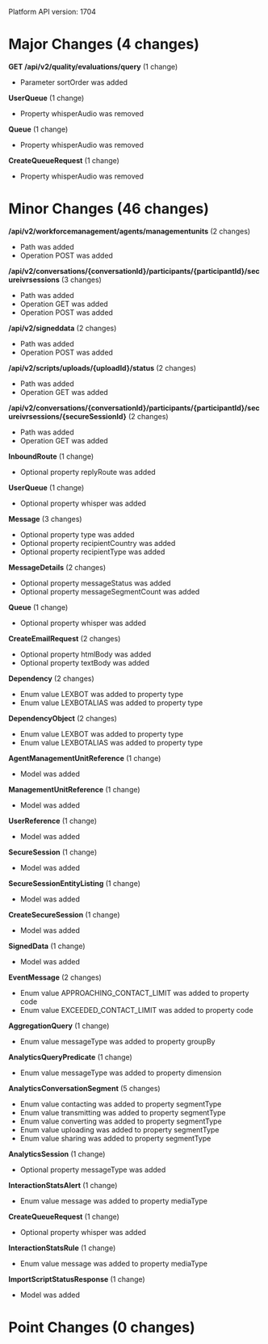 Platform API version: 1704


# Major Changes (4 changes)

**GET /api/v2/quality/evaluations/query** (1 change)

* Parameter sortOrder was added

**UserQueue** (1 change)

* Property whisperAudio was removed

**Queue** (1 change)

* Property whisperAudio was removed

**CreateQueueRequest** (1 change)

* Property whisperAudio was removed


# Minor Changes (46 changes)

**/api/v2/workforcemanagement/agents/managementunits** (2 changes)

* Path was added
* Operation POST was added

**/api/v2/conversations/{conversationId}/participants/{participantId}/secureivrsessions** (3 changes)

* Path was added
* Operation GET was added
* Operation POST was added

**/api/v2/signeddata** (2 changes)

* Path was added
* Operation POST was added

**/api/v2/scripts/uploads/{uploadId}/status** (2 changes)

* Path was added
* Operation GET was added

**/api/v2/conversations/{conversationId}/participants/{participantId}/secureivrsessions/{secureSessionId}** (2 changes)

* Path was added
* Operation GET was added

**InboundRoute** (1 change)

* Optional property replyRoute was added

**UserQueue** (1 change)

* Optional property whisper was added

**Message** (3 changes)

* Optional property type was added
* Optional property recipientCountry was added
* Optional property recipientType was added

**MessageDetails** (2 changes)

* Optional property messageStatus was added
* Optional property messageSegmentCount was added

**Queue** (1 change)

* Optional property whisper was added

**CreateEmailRequest** (2 changes)

* Optional property htmlBody was added
* Optional property textBody was added

**Dependency** (2 changes)

* Enum value LEXBOT was added to property type
* Enum value LEXBOTALIAS was added to property type

**DependencyObject** (2 changes)

* Enum value LEXBOT was added to property type
* Enum value LEXBOTALIAS was added to property type

**AgentManagementUnitReference** (1 change)

* Model was added

**ManagementUnitReference** (1 change)

* Model was added

**UserReference** (1 change)

* Model was added

**SecureSession** (1 change)

* Model was added

**SecureSessionEntityListing** (1 change)

* Model was added

**CreateSecureSession** (1 change)

* Model was added

**SignedData** (1 change)

* Model was added

**EventMessage** (2 changes)

* Enum value APPROACHING_CONTACT_LIMIT was added to property code
* Enum value EXCEEDED_CONTACT_LIMIT was added to property code

**AggregationQuery** (1 change)

* Enum value messageType was added to property groupBy

**AnalyticsQueryPredicate** (1 change)

* Enum value messageType was added to property dimension

**AnalyticsConversationSegment** (5 changes)

* Enum value contacting was added to property segmentType
* Enum value transmitting was added to property segmentType
* Enum value converting was added to property segmentType
* Enum value uploading was added to property segmentType
* Enum value sharing was added to property segmentType

**AnalyticsSession** (1 change)

* Optional property messageType was added

**InteractionStatsAlert** (1 change)

* Enum value message was added to property mediaType

**CreateQueueRequest** (1 change)

* Optional property whisper was added

**InteractionStatsRule** (1 change)

* Enum value message was added to property mediaType

**ImportScriptStatusResponse** (1 change)

* Model was added


# Point Changes (0 changes)
